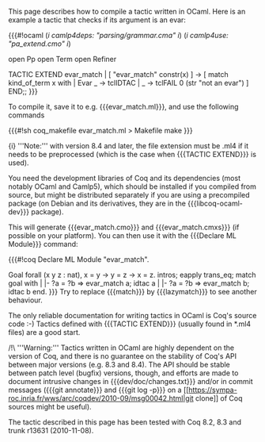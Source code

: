 This page describes how to compile a tactic written in OCaml. Here is an example a tactic that checks if its argument is an evar:

{{{#!ocaml
(*i camlp4deps: "parsing/grammar.cma" i*)
(*i camlp4use: "pa_extend.cmo" i*)

open Pp
open Term
open Refiner

TACTIC EXTEND evar_match
| [ "evar_match" constr(x) ] ->
    [ match kind_of_term x with
        | Evar _ -> tclIDTAC
        | _ -> tclFAIL 0 (str "not an evar")
    ]
END;;
}}}

To compile it, save it to e.g. {{{evar_match.ml}}}, and use the following commands

{{{#!sh
coq_makefile evar_match.ml > Makefile
make
}}}

{i} '''Note:''' with version 8.4 and later, the file extension must be .ml4 if it needs to be preprocessed (which is the case when {{{TACTIC EXTEND}}} is used).

You need the development libraries of Coq and its dependencies (most notably OCaml and Camlp5), which should be installed if you compiled from source, but might be distributed separately if you are using a precompiled package (on Debian and its derivatives, they are in the {{{libcoq-ocaml-dev}}} package).

This will generate {{{evar_match.cmo}}} and {{{evar_match.cmxs}}} (if possible on your platform). You can then use it with the {{{Declare ML Module}}} command:

{{{#!coq
Declare ML Module "evar_match".

Goal forall (x y z : nat), x = y -> y = z -> x = z.
  intros;
  eapply trans_eq;
  match goal with
    | |- ?a = ?b => evar_match a; idtac a
    | |- ?a = ?b => evar_match b; idtac b
  end.
}}}
Try to replace {{{match}}} by {{{lazymatch}}} to see another behaviour.

The only reliable documentation for writing tactics in OCaml is Coq's source code :-) Tactics defined with {{{TACTIC EXTEND}}} (usually found in *.ml4 files) are a good start.

/!\ '''Warning:''' Tactics written in OCaml are highly dependent on the version of Coq, and there is no guarantee on the stability of Coq's API between major versions (e.g. 8.3 and 8.4). The API should be stable between patch level (bugfix) versions, though, and efforts are made to document intrusive changes in {{{dev/doc/changes.txt}}} and/or in commit messages ({{{git annotate}}} and {{{git log -p}}} on a [[https://sympa-roc.inria.fr/wws/arc/coqdev/2010-09/msg00042.html|git clone]] of Coq sources might be useful).

The tactic described in this page has been tested with Coq 8.2, 8.3 and trunk r13631 (2010-11-08).
